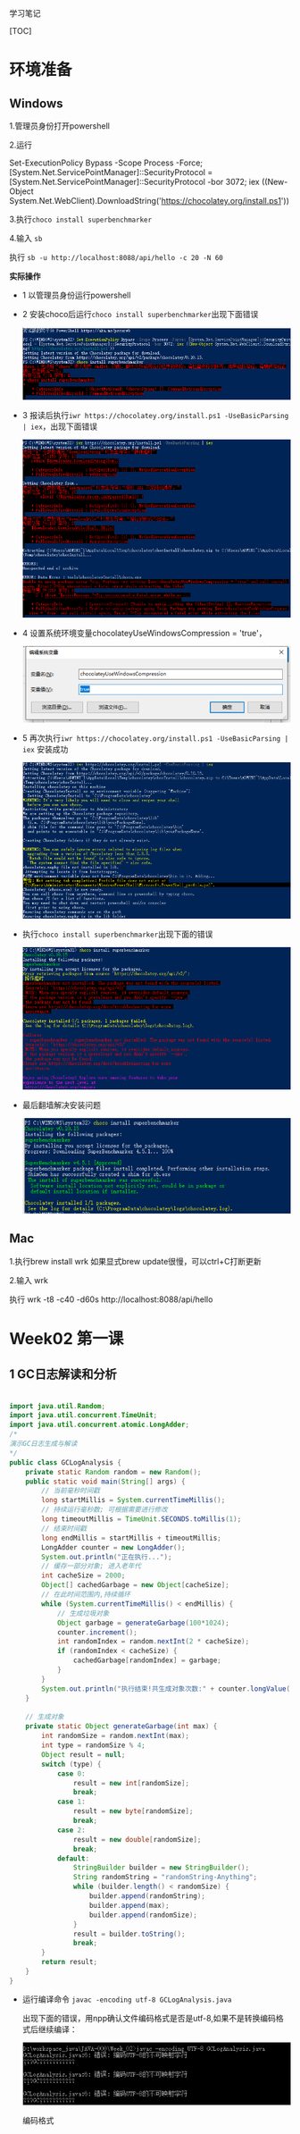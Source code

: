学习笔记

[TOC]

# 环境准备

## Windows

1.管理员身份打开powershell

2.运行

Set-ExecutionPolicy Bypass -Scope Process -Force; [System.Net.ServicePointManager]::SecurityProtocol = [System.Net.ServicePointManager]::SecurityProtocol -bor 3072; iex ((New-Object System.Net.WebClient).DownloadString('https://chocolatey.org/install.ps1'))

3.执行`choco install superbenchmarker`

4.输入 `sb`

执行 `sb -u http://localhost:8088/api/hello -c 20 -N 60`

**实际操作**

- 1 以管理员身份运行powershell

- 2 安装choco后运行`choco install superbenchmarker`出现下面错误

  ![image-20201024120052243](https://github.com/CHImPB/JAVA-000/blob/main/Week_02/doc_img/image-20201024120052243.png)

- 3 报读后执行`iwr https://chocolatey.org/install.ps1 -UseBasicParsing | iex`，出现下面错误

  ![image-20201024120737674](https://github.com/CHImPB/JAVA-000/blob/main/Week_02/doc_img/image-20201024120737674.png)

- 4 设置系统环境变量chocolateyUseWindowsCompression = 'true'，

  ![image-20201024120952221](https://github.com/CHImPB/JAVA-000/blob/main/Week_02/doc_img/image-20201024120952221.png)

  

- 5 再次执行`iwr https://chocolatey.org/install.ps1 -UseBasicParsing | iex` 安装成功

  ![image-20201024122325187](https://github.com/CHImPB/JAVA-000/blob/main/Week_02/doc_img/image-20201024122325187.png)

- 执行`choco install superbenchmarker`出现下面的错误

  ![image-20201024122431532](https://github.com/CHImPB/JAVA-000/blob/main/Week_02/doc_img/image-20201024122431532.png)

- 最后翻墙解决安装问题

  ![image-20201024124852044](https://github.com/CHImPB/JAVA-000/blob/main/Week_02/doc_img/image-20201024124852044.png)

## Mac

1.执行brew install wrk
如果显式brew update很慢，可以ctrl+C打断更新

2.输入 wrk

执行 wrk -t8 -c40 -d60s http://localhost:8088/api/hello

# Week02 第一课

## 1 GC日志解读和分析

```java

import java.util.Random;
import java.util.concurrent.TimeUnit;
import java.util.concurrent.atomic.LongAdder;
/*
演示GC日志生成与解读
*/
public class GCLogAnalysis {
    private static Random random = new Random();
    public static void main(String[] args) {
        // 当前毫秒时间戳
        long startMillis = System.currentTimeMillis();
        // 持续运行毫秒数; 可根据需要进行修改
        long timeoutMillis = TimeUnit.SECONDS.toMillis(1);
        // 结束时间戳
        long endMillis = startMillis + timeoutMillis;
        LongAdder counter = new LongAdder();
        System.out.println("正在执行...");
        // 缓存一部分对象; 进入老年代
        int cacheSize = 2000;
        Object[] cachedGarbage = new Object[cacheSize];
        // 在此时间范围内,持续循环
        while (System.currentTimeMillis() < endMillis) {
            // 生成垃圾对象
            Object garbage = generateGarbage(100*1024);
            counter.increment();
            int randomIndex = random.nextInt(2 * cacheSize);
            if (randomIndex < cacheSize) {
                cachedGarbage[randomIndex] = garbage;
            }
        }
        System.out.println("执行结束!共生成对象次数:" + counter.longValue());
    }

    // 生成对象
    private static Object generateGarbage(int max) {
        int randomSize = random.nextInt(max);
        int type = randomSize % 4;
        Object result = null;
        switch (type) {
            case 0:
                result = new int[randomSize];
                break;
            case 1:
                result = new byte[randomSize];
                break;
            case 2:
                result = new double[randomSize];
                break;
            default:
                StringBuilder builder = new StringBuilder();
                String randomString = "randomString-Anything";
                while (builder.length() < randomSize) {
                    builder.append(randomString);
                    builder.append(max);
                    builder.append(randomSize);
                }
                result = builder.toString();
                break;
        }
        return result;
    }
}
```

- 运行编译命令 `javac -encoding utf-8 GCLogAnalysis.java`

  出现下面的错误，用npp确认文件编码格式是否是utf-8,如果不是转换编码格式后继续编译：

   ![image-20201024121656847](https://github.com/CHImPB/JAVA-000/blob/main/Week_02/doc_img/image-20201024121656847.png)

  编码格式

 
